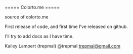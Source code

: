 ===== Colorto.me =====

source of colorto.me

First release of code, and first time I've released on github.

I'll try to add docs as I have time.

Kailey Lampert (trepmal)
@trepmal
trepmal@gmail.com